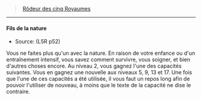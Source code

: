 ﻿---
!Generic
Id: l5r_ranger_hd.md#fils-de-la-nature
ParentLink: l5r_ranger_hd.md#rôdeur-des-cinq-royaumes
Name: Fils de la nature
ParentName: Rôdeur des cinq Royaumes
NameLevel: 4
Source: (L5R p52)
---
> [Rôdeur des cinq Royaumes](hd_l5r_ranger.md)

---

#### Fils de la nature

- Source: (L5R p52)

Vous ne faites plus qu'un avec la nature. En raison de votre enfance ou d'un entraînement intensif, vous savez comment survivre, vous soigner, et bien d'autres choses encore. Au niveau 2, vous gagnez l'une des capacités suivantes. Vous en gagnez une nouvelle aux niveaux 5, 9, 13 et 17. Une fois que l'une de ces capacités a été utilisée, il vous faut un repos long afin de pouvoir l'utiliser de nouveau, à moins que le texte de la capacité ne dise le contraire.

